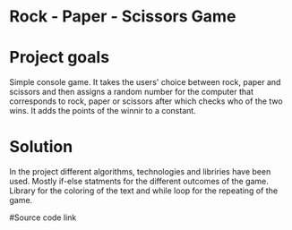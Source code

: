 # Rock - Paper - Scissors Game
# Project goals
Simple console game. It takes the users' choice between rock, paper and scissors and then assigns a random number for the computer that corresponds to rock, paper or scissors after which checks who of the two wins. It adds the points of the winnir to a constant.

# Solution
In the project different algorithms, technologies and libriries have been used. Mostly if-else statments for the different outcomes of the game. Library for the coloring of the text and while loop for the repeating of the game.

#Source code link
